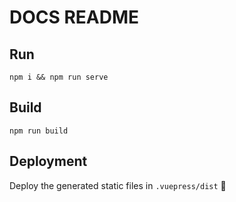# DOCS README

## Run

`npm i && npm run serve`

## Build

`npm run build`

## Deployment

Deploy the generated static files in `.vuepress/dist` 🚀